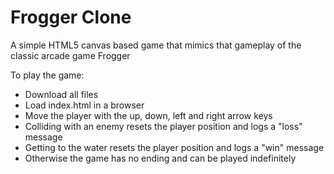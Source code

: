 Frogger Clone
=============

A simple HTML5 canvas based game that mimics that gameplay of the classic arcade game Frogger

To play the game:

* Download all files
* Load index.html in a browser
* Move the player with the up, down, left and right arrow keys
* Colliding with an enemy resets the player position and logs a "loss" message
* Getting to the water resets the player position and logs a "win" message
* Otherwise the game has no ending and can be played indefinitely

